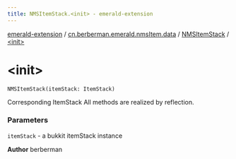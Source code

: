 ```yaml
---
title: NMSItemStack.<init> - emerald-extension
---
```


[emerald-extension](../../index.html) / [cn.berberman.emerald.nmsItem.data](../index.html) / [NMSItemStack](index.html) / [&lt;init&gt;](.)

# &lt;init&gt;

`NMSItemStack(itemStack: ItemStack)`

Corresponding ItemStack
All methods are realized by reflection.

### Parameters

`itemStack` - a bukkit itemStack instance

**Author**
berberman

